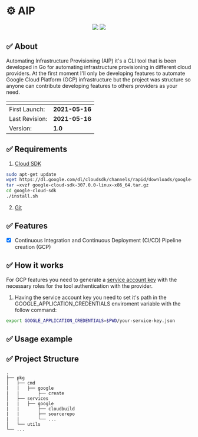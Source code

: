 # :gear: AIP

<p align="center">
  
<img src="https://img.shields.io/badge/Go-00ADD8?style=for-the-badge&logo=go&logoColor=white">
<img src="https://img.shields.io/badge/Google_Cloud-4285F4?style=for-the-badge&logo=google-cloud&logoColor=white">

</p>

## :white_check_mark: About
Automating Infrastructure Provisioning (AIP) it's a CLI tool that is been developed in Go for automating infrastructure provisioning in different cloud providers. At the first moment I'll only be developing features to automate Google Cloud Platform (GCP) infrastructure but the project was structure so anyone can contribute developing features to others providers as your need.

| <!-- --> | <!-- --> | 
--------------- |  ---------------
First Launch:   | **2021-05-16**    
Last Revision:  | **2021-05-16**    
Version:        | **1.0**

## :white_check_mark: Requirements

1. [Cloud SDK](https://cloud.google.com/sdk)

```bash
sudo apt-get update
wget https://dl.google.com/dl/cloudsdk/channels/rapid/downloads/google-cloud-sdk-307.0.0-linux-x86_64.tar.gz
tar –xvzf google-cloud-sdk-307.0.0-linux-x86_64.tar.gz
cd google-cloud-sdk
./install.sh

```

2. [Git](https://git-scm.com/about)

## :white_check_mark: Features

- [x] Continuous Integration and Continuous Deployment (CI/CD) Pipeline creation (GCP)


## :white_check_mark: How it works

For GCP features you need to generate a [service account key](https://cloud.google.com/iam/docs/creating-managing-service-account-keys) with the necessary roles for the tool authentication with the provider. 

1. Having the service account key you need to set it's path in the GOOGLE_APPLICATION_CREDENTIALS enviroment variable with the follow command:

```bash
export GOOGLE_APPLICATION_CREDENTIALS=$PWD/your-service-key.json
```

## :white_check_mark: Usage example


## :white_check_mark: Project Structure

    .
    ├── pkg                     
    │   ├── cmd   
    |   |   ├── google
    |   |       ├── create
    │   ├── services     
    |   |   ├── google
    |   |       ├── cloudbuild
    |   |       ├── sourcerepo
    |   |       └── ...
    │   └── utils                
    └── ...
